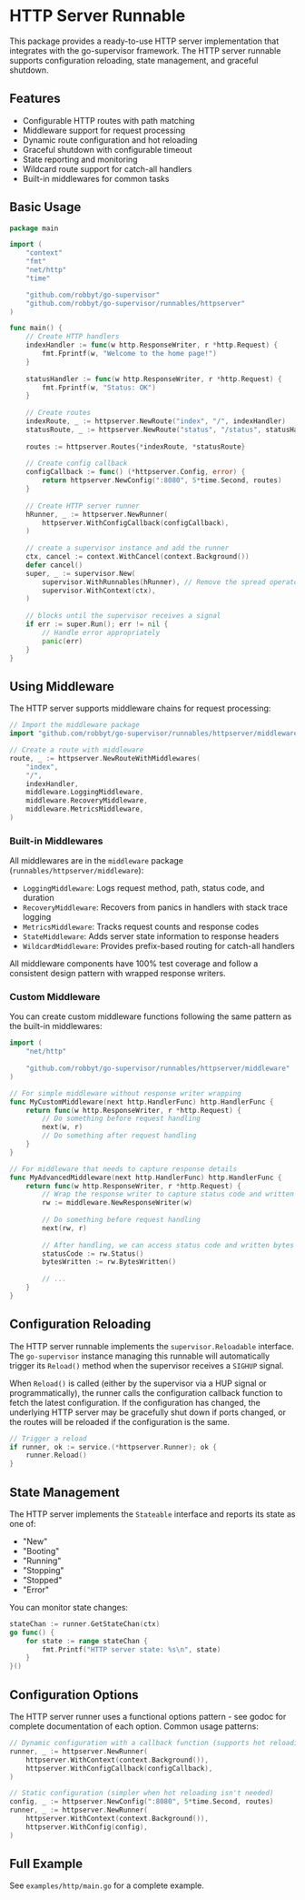 # HTTP Server Runnable

This package provides a ready-to-use HTTP server implementation that integrates with the go-supervisor framework. The HTTP server runnable supports configuration reloading, state management, and graceful shutdown.

## Features

- Configurable HTTP routes with path matching
- Middleware support for request processing
- Dynamic route configuration and hot reloading
- Graceful shutdown with configurable timeout
- State reporting and monitoring
- Wildcard route support for catch-all handlers
- Built-in middlewares for common tasks

## Basic Usage

```go
package main

import (
    "context"
    "fmt"
    "net/http"
    "time"

    "github.com/robbyt/go-supervisor"
    "github.com/robbyt/go-supervisor/runnables/httpserver"
)

func main() {
    // Create HTTP handlers
    indexHandler := func(w http.ResponseWriter, r *http.Request) {
        fmt.Fprintf(w, "Welcome to the home page!")
    }
    
    statusHandler := func(w http.ResponseWriter, r *http.Request) {
        fmt.Fprintf(w, "Status: OK")
    }
    
    // Create routes
    indexRoute, _ := httpserver.NewRoute("index", "/", indexHandler)
    statusRoute, _ := httpserver.NewRoute("status", "/status", statusHandler)
    
    routes := httpserver.Routes{*indexRoute, *statusRoute}
    
    // Create config callback
    configCallback := func() (*httpserver.Config, error) {
        return httpserver.NewConfig(":8080", 5*time.Second, routes)
    }
    
    // Create HTTP server runner
    hRunner, _ := httpserver.NewRunner(
        httpserver.WithConfigCallback(configCallback),
    )
    
    // create a supervisor instance and add the runner
    ctx, cancel := context.WithCancel(context.Background())
    defer cancel()
    super, _ := supervisor.New(
        supervisor.WithRunnables(hRunner), // Remove the spread operator '...'
        supervisor.WithContext(ctx),
    )
    
    // blocks until the supervisor receives a signal
    if err := super.Run(); err != nil {
        // Handle error appropriately
        panic(err)
    }
}
```

## Using Middleware

The HTTP server supports middleware chains for request processing:

```go
// Import the middleware package
import "github.com/robbyt/go-supervisor/runnables/httpserver/middleware"

// Create a route with middleware
route, _ := httpserver.NewRouteWithMiddlewares(
    "index",
    "/",
    indexHandler,
    middleware.LoggingMiddleware,
    middleware.RecoveryMiddleware,
    middleware.MetricsMiddleware,
)
```

### Built-in Middlewares

All middlewares are in the `middleware` package (`runnables/httpserver/middleware`):

- `LoggingMiddleware`: Logs request method, path, status code, and duration
- `RecoveryMiddleware`: Recovers from panics in handlers with stack trace logging
- `MetricsMiddleware`: Tracks request counts and response codes
- `StateMiddleware`: Adds server state information to response headers
- `WildcardMiddleware`: Provides prefix-based routing for catch-all handlers

All middleware components have 100% test coverage and follow a consistent design pattern with wrapped response writers.

### Custom Middleware

You can create custom middleware functions following the same pattern as the built-in middlewares:

```go
import (
    "net/http"
    
    "github.com/robbyt/go-supervisor/runnables/httpserver/middleware"
)

// For simple middleware without response writer wrapping
func MyCustomMiddleware(next http.HandlerFunc) http.HandlerFunc {
    return func(w http.ResponseWriter, r *http.Request) {
        // Do something before request handling
        next(w, r)
        // Do something after request handling
    }
}

// For middleware that needs to capture response details
func MyAdvancedMiddleware(next http.HandlerFunc) http.HandlerFunc {
    return func(w http.ResponseWriter, r *http.Request) {
        // Wrap the response writer to capture status code and written bytes
        rw := middleware.NewResponseWriter(w)
        
        // Do something before request handling
        next(rw, r)
        
        // After handling, we can access status code and written bytes
        statusCode := rw.Status()
        bytesWritten := rw.BytesWritten()
        
        // ...
    }
}
```

## Configuration Reloading

The HTTP server runnable implements the `supervisor.Reloadable` interface. The `go-supervisor`
instance managing this runnable will automatically trigger its `Reload()` method when the
supervisor receives a `SIGHUP` signal.

When `Reload()` is called (either by the supervisor via a HUP signal or programmatically), the
runner calls the configuration callback function to fetch the latest configuration. If the
configuration has changed, the underlying HTTP server may be gracefully shut down if ports changed,
or the routes will be reloaded if the configuration is the same.


```go
// Trigger a reload
if runner, ok := service.(*httpserver.Runner); ok {
    runner.Reload()
}
```

## State Management

The HTTP server implements the `Stateable` interface and reports its state as one of:
- "New"
- "Booting"
- "Running"
- "Stopping"
- "Stopped"
- "Error"

You can monitor state changes:

```go
stateChan := runner.GetStateChan(ctx)
go func() {
    for state := range stateChan {
        fmt.Printf("HTTP server state: %s\n", state)
    }
}()
```

## Configuration Options

The HTTP server runner uses a functional options pattern - see godoc for complete documentation of each option. Common usage patterns:

```go
// Dynamic configuration with a callback function (supports hot reloading)
runner, _ := httpserver.NewRunner(
    httpserver.WithContext(context.Background()),
    httpserver.WithConfigCallback(configCallback),
)

// Static configuration (simpler when hot reloading isn't needed)
config, _ := httpserver.NewConfig(":8080", 5*time.Second, routes)
runner, _ := httpserver.NewRunner(
    httpserver.WithContext(context.Background()),
    httpserver.WithConfig(config),
)
```

## Full Example

See `examples/http/main.go` for a complete example.